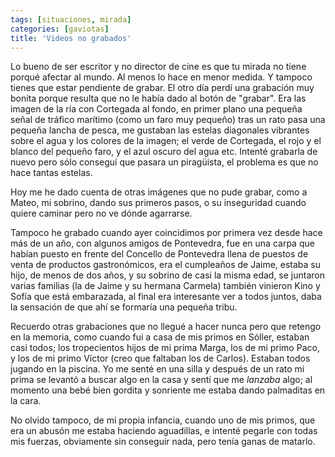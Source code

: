 ```yaml
---
tags: [situaciones, mirada]
categories: [gaviotas]
title: 'Videos no grabados'
---
```


Lo bueno de ser escritor y no director de cine es que tu mirada no tiene porqué afectar al mundo. Al menos lo hace en menor medida. Y tampoco tienes que estar pendiente de grabar. El otro día perdí una grabación muy bonita porque resulta que no le había dado al botón de "grabar". Era las imagen de la ría con Cortegada al fondo, en primer plano una pequeña señal de tráfico marítimo (como un faro muy pequeño) tras un rato pasa una pequeña lancha de pesca, me gustaban las estelas diagonales vibrantes sobre el agua y los colores de la imagen; el verde de Cortegada, el rojo y el blanco del pequeño faro, y el azul oscuro del agua etc. Intenté grabarla de nuevo pero sólo conseguí que pasara un piragüista, el problema es que no hace tantas estelas.

Hoy me he dado cuenta de otras imágenes que no pude grabar, como a Mateo, mi sobrino, dando sus primeros pasos, o su inseguridad cuando quiere caminar pero no ve dónde agarrarse. 

Tampoco he grabado cuando ayer coincidimos por primera vez desde hace más de un año, con algunos amigos de Pontevedra, fue en una carpa que habían puesto en frente del Concello de Pontevedra llena de puestos de venta de productos gastronómicos, era el cumpleaños de Jaime, estaba su hijo, de menos de dos años, y su sobrino de casi la misma edad, se juntaron varias familias (la de Jaime y su hermana Carmela) también vinieron Kino y Sofía que está embarazada, al final era interesante ver a todos juntos, daba la sensación de que ahí se formaría una pequeña tribu.

Recuerdo otras grabaciones que no llegué a hacer nunca pero que retengo en la memoria, como cuando fui a casa de mis primos en Sóller, estaban casi todos; los tropecientos hijos de mi prima Marga, los de mi primo Paco, y los de mi primo Víctor (creo que faltaban los de Carlos). Estaban todos jugando en la piscina. Yo me senté en una silla y después de un rato mi prima se levantó a buscar algo en la casa y sentí que me *lanzaba* algo; al momento una bebé bien gordita y sonriente me estaba dando palmaditas en la cara. 

No olvido tampoco, de mi propia infancia, cuando uno de mis primos, que era un abusón me estaba haciendo aguadillas, e intenté pegarle con todas mis fuerzas, obviamente sin conseguir nada, pero tenía ganas de matarlo.
